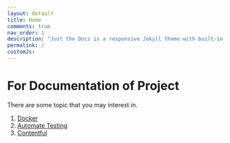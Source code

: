 ```yaml
---
layout: default
title: Home
comments: true
nav_order: 1
description: "Just the Docs is a responsive Jekyll theme with built-in search that is easily customizable and hosted on GitHub Pages."
permalink: /
customJs: 
---
```

# For Documentation of Project

There are some topic that you may interest in.

1. [Docker](docs/docker)
2. [Automate Testing](docs/automate-testing)
3. [Contentful](docs/contentful)
